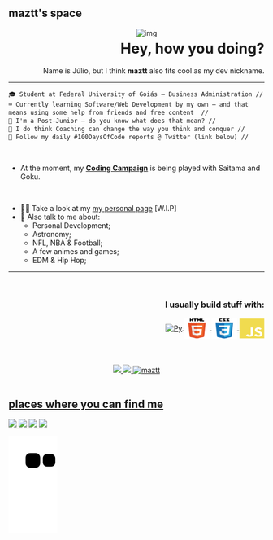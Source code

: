 ## maztt's space

<img align="right" alt="img" src="https://i.pinimg.com/originals/fe/0e/58/fe0e58e6c46996f8b55b1e49c492de0b.jpg" width="50%" height="auto" />

<h1 align="right">Hey, how you doing?</h1>
<p align="right">Name is Júlio, but I think <strong>maztt</strong> also fits cool as my dev nickname.</p>
<hr>

    🎓 Student at Federal University of Goiás – Business Administration //
    ⌨️ Currently learning Software/Web Development by my own – and that means using some help from friends and free content  //
    🧩 I'm a Post-Junior – do you know what does that mean? //
    🧠 I do think Coaching can change the way you think and conquer //
    📅 Follow my daily #100DaysOfCode reports @ Twitter (link below) //



<br>


- At the moment, my <strong>[Coding Campaign](https://maztt.github.io/coding-campaign/)</strong> is being played with Saitama and Goku.

<br>



- 👨‍💻 Take a look at my [my personal page](https://maztt.github.io/personal-page/) [W.I.P]
- 🤝 Also talk to me about:
  - Personal Development;
  - Astronomy;
  - NFL, NBA & Football;
  - A few animes and games;
  - EDM & Hip Hop;
  
<hr>

<div align="right" style="display: inline_block"><br>
 <h3 align="right">I usually build stuff with:</h3>
  <a href="https://www.python.org" target="_blank" rel="noreferrer">
  <img align="center" alt="Py" height="40" width="50" src="https://cdn.jsdelivr.net/gh/devicons/devicon/icons/python/python-original.svg">
  </a>
  <a href="https://www.w3.org/html/" target="_blank" rel="noreferrer">
  <img align="center" alt="HTML" height="40" width="50" src="https://raw.githubusercontent.com/devicons/devicon/master/icons/html5/html5-original-wordmark.svg">
  </a>
  <a href="https://www.w3schools.com/css/" target="_blank" rel="noreferrer">
  <img align="center" alt="CSS" height="40" width="50" src="https://raw.githubusercontent.com/devicons/devicon/master/icons/css3/css3-original-wordmark.svg">
  </a>
  <a href="https://developer.mozilla.org/en-US/docs/Web/JavaScript" target="_blank" rel="noreferrer">
  <img align="center" alt="Js" height="40" width="50" src="https://raw.githubusercontent.com/devicons/devicon/master/icons/javascript/javascript-plain.svg">
  </a>
</div>

<br>
<br>
<br>

 <div style="display: block" align="center">
  <a href="https://github.com/maztt">
  <img height="115em" src="https://github-readme-stats.vercel.app/api?username=maztt&show_icons=true&theme=codeSTACKr&include_all_commits=true&count_private=true"/>
  <img height="115em" src="https://github-readme-stats.vercel.app/api/top-langs/?username=maztt&layout=compact&langs_count=6&theme=codeSTACKr"/>  
  <img height="115em" src="https://github-readme-streak-stats.herokuapp.com/?user=maztt&theme=dark" alt="maztt" />
</div>
 

 
  
  
 
 
 
  
 <br>
 
 ## places where you can find me
 
<div>
  <a href="https://twitter.com/_maztt" target="_blank">
   <img src="https://img.shields.io/badge/-Twitter-%230077B5?style=for-the-badge&logo=twitter&logoColor=white" target="_blank">
  </a>
  <a href="https://instagram.com/juliomaztt" target="_blank">
   <img src="https://img.shields.io/badge/-Instagram-%23E4405F?style=for-the-badge&logo=instagram&logoColor=white" target="_blank">
  </a>
  <a href = "mailto:juliomazotti@gmail.com">
  <img src="https://img.shields.io/badge/-Gmail-%23333?style=for-the-badge&logo=gmail&logoColor=white" target="_blank">
  </a>
  <a href="https://www.linkedin.com/in/juliomasson" target="_blank">
  <img src="https://img.shields.io/badge/-LinkedIn-%230077B5?style=for-the-badge&logo=linkedin&logoColor=white" target="_blank">
  </a> 
 
  ![Snake animation](https://github.com/maztt/maztt/blob/output/github-contribution-grid-snake.svg)

</div>
